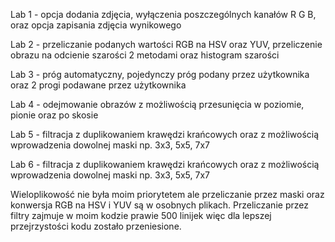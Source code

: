 Lab 1 - opcja dodania zdjęcia, wyłączenia poszczególnych kanałów R G B, oraz opcja zapisania zdjęcia wynikowego

Lab 2 - przeliczanie podanych wartości RGB na HSV oraz YUV, przeliczenie obrazu na odcienie szarości 2 metodami oraz histogram szarości

Lab 3 - próg automatyczny, pojedynczy próg podany przez użytkownika oraz 2 progi podawane przez użytkownika

Lab 4 - odejmowanie obrazów z możliwością przesunięcia w poziomie, pionie oraz po skosie

Lab 5 - filtracja z duplikowaniem krawędzi krańcowych oraz z możliwością wprowadzenia dowolnej maski np. 3x3, 5x5, 7x7

Lab 6 - filtracja z duplikowaniem krawędzi krańcowych oraz z możliwością wprowadzenia dowolnej maski np. 3x3, 5x5, 7x7

Wieloplikowość nie była moim priorytetem ale przeliczanie przez maski oraz konwersja RGB na HSV i YUV są w osobnych plikach.
Przeliczanie przez filtry zajmuje w moim kodzie prawie 500 linijek więc dla lepszej przejrzystości kodu zostało przeniesione.
